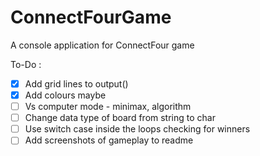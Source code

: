 # ConnectFourGame
A console application for ConnectFour game

To-Do :
- [x] Add grid lines to output()
- [x] Add colours maybe
- [ ] Vs computer mode - minimax, algorithm
- [ ] Change data type of board from string to char
- [ ] Use switch case inside the loops checking for winners 
- [ ] Add screenshots of gameplay to readme
